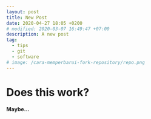 ```yaml
---
layout: post
title: New Post
date: 2020-04-27 18:05 +0200
# modified: 2020-03-07 16:49:47 +07:00
description: A new post
tag:
  - tips
  - git
  - software
# image: /cara-memperbarui-fork-repository/repo.png
---
```


# Does this work?

#### Maybe...